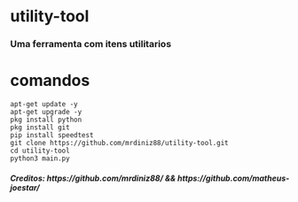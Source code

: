 # utility-tool
<h3>Uma ferramenta com itens utilitarios</h3>

# comandos

```
apt-get update -y
apt-get upgrade -y
pkg install python
pkg install git
pip install speedtest
git clone https://github.com/mrdiniz88/utility-tool.git
cd utility-tool
python3 main.py
```

<h5>Creditos: https://github.com/mrdiniz88/ && https://github.com/matheus-joestar/</h5>
